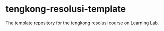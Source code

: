 # tengkong-resolusi-template
The template repository for the tengkong resolusi course on Learning Lab.
